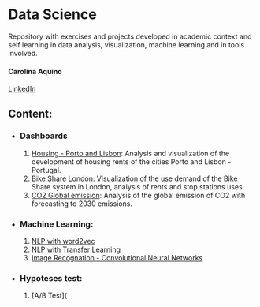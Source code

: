 # Data Science
Repository with exercises and projects developed in academic context and self learning in data analysis, visualization, machine learning and in tools involved.

#### Carolina Aquino 
[LinkedIn](www.linkedin.com/in/carolinaaquiino)

## Content:
* ### Dashboards
  1. [Housing - Porto and Lisbon](PortoLisboa_CensoPortugal2021.pdf): Analysis and visualization of the development of housing rents of the cities Porto and Lisbon - Portugal.
  2. [Bike Share London](PBI_BikeShare.pdf): Visualization of the use demand of the Bike Share system in London, analysis of rents and stop stations uses.
  3. [CO2 Global emission](Tableau/ImageDashboard_CO2.png): Analysis of the global emission of CO2 with forecasting to 2030 emissions.

* ### Machine Learning:
  1. [NLP with word2vec](BigData/JigSaw_NLPword2vec.ipynb)
  2. [NLP with Transfer Learning](BigData/JigSaw_NLPclassification_TransferLearning.ipynb)
  3. [Image Recognation - Convolutional Neural Networks](CNN_ImagesClassification.ipynb)

* ### Hypoteses test:
  1. [A/B Test](
